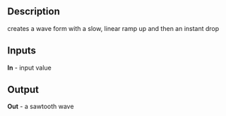## Description
creates a wave form with a slow, linear ramp up and then an instant drop

## Inputs
**In** - input value

## Output
**Out** - a sawtooth wave